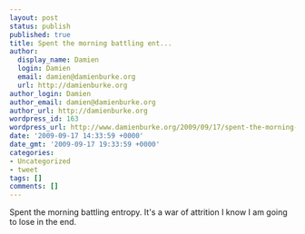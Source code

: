 ```yaml
---
layout: post
status: publish
published: true
title: Spent the morning battling ent...
author:
  display_name: Damien
  login: Damien
  email: damien@damienburke.org
  url: http://damienburke.org
author_login: Damien
author_email: damien@damienburke.org
author_url: http://damienburke.org
wordpress_id: 163
wordpress_url: http://www.damienburke.org/2009/09/17/spent-the-morning-battling-ent/
date: '2009-09-17 14:33:59 +0000'
date_gmt: '2009-09-17 19:33:59 +0000'
categories:
- Uncategorized
- tweet
tags: []
comments: []
---
```

<p>Spent the morning battling entropy. It's a war of attrition I know I am going to lose in the end.</p>
